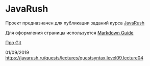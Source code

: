 # JavaRush
Проект предназначен для публикации заданий курса [JavaRush](https://javarush.ru/quests#terms)

Для оформления страницы используется [Markdown Guide](https://guides.github.com/features/mastering-markdown/)

[Про Git](https://git-scm.com/book/ru/v1)

01/09/2019
https://javarush.ru/quests/lectures/questsyntax.level09.lecture04
